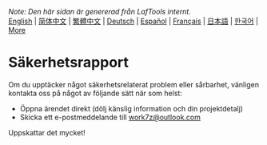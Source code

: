 <i>Note: Den här sidan är genererad från LafTools internt.</i> <br/> [English](/docs/en_US/SECURITY.md)  |  [简体中文](/docs/zh_CN/SECURITY.md)  |  [繁體中文](/docs/zh_HK/SECURITY.md)  |  [Deutsch](/docs/de/SECURITY.md)  |  [Español](/docs/es/SECURITY.md)  |  [Français](/docs/fr/SECURITY.md)  |  [日本語](/docs/ja/SECURITY.md)  |  [한국어](/docs/ko/SECURITY.md) | [More](/docs/) <br/>

# Säkerhetsrapport

Om du upptäcker något säkerhetsrelaterat problem eller sårbarhet, vänligen kontakta oss på något av följande sätt när som helst:

- Öppna ärendet direkt (dölj känslig information och din projektdetalj)
- Skicka ett e-postmeddelande till work7z@outlook.com

Uppskattar det mycket!

